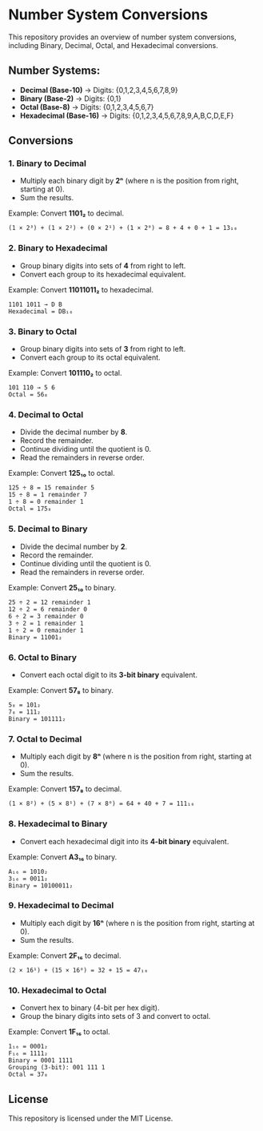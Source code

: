 # Number System Conversions

This repository provides an overview of number system conversions, including Binary, Decimal, Octal, and Hexadecimal conversions.

## Number Systems:
- **Decimal (Base-10)** → Digits: {0,1,2,3,4,5,6,7,8,9}
- **Binary (Base-2)** → Digits: {0,1}
- **Octal (Base-8)** → Digits: {0,1,2,3,4,5,6,7}
- **Hexadecimal (Base-16)** → Digits: {0,1,2,3,4,5,6,7,8,9,A,B,C,D,E,F}

## Conversions

### 1. Binary to Decimal
- Multiply each binary digit by **2ⁿ** (where n is the position from right, starting at 0).
- Sum the results.

Example: Convert **1101₂** to decimal.
```
(1 × 2³) + (1 × 2²) + (0 × 2¹) + (1 × 2⁰) = 8 + 4 + 0 + 1 = 13₁₀
```

### 2. Binary to Hexadecimal
- Group binary digits into sets of **4** from right to left.
- Convert each group to its hexadecimal equivalent.

Example: Convert **11011011₂** to hexadecimal.
```
1101 1011 → D B
Hexadecimal = DB₁₆
```

### 3. Binary to Octal
- Group binary digits into sets of **3** from right to left.
- Convert each group to its octal equivalent.

Example: Convert **101110₂** to octal.
```
101 110 → 5 6
Octal = 56₈
```

### 4. Decimal to Octal
- Divide the decimal number by **8**.
- Record the remainder.
- Continue dividing until the quotient is 0.
- Read the remainders in reverse order.

Example: Convert **125₁₀** to octal.
```
125 ÷ 8 = 15 remainder 5
15 ÷ 8 = 1 remainder 7
1 ÷ 8 = 0 remainder 1
Octal = 175₈
```

### 5. Decimal to Binary
- Divide the decimal number by **2**.
- Record the remainder.
- Continue dividing until the quotient is 0.
- Read the remainders in reverse order.

Example: Convert **25₁₀** to binary.
```
25 ÷ 2 = 12 remainder 1
12 ÷ 2 = 6 remainder 0
6 ÷ 2 = 3 remainder 0
3 ÷ 2 = 1 remainder 1
1 ÷ 2 = 0 remainder 1
Binary = 11001₂
```

### 6. Octal to Binary
- Convert each octal digit to its **3-bit binary** equivalent.

Example: Convert **57₈** to binary.
```
5₈ = 101₂
7₈ = 111₂
Binary = 101111₂
```

### 7. Octal to Decimal
- Multiply each digit by **8ⁿ** (where n is the position from right, starting at 0).
- Sum the results.

Example: Convert **157₈** to decimal.
```
(1 × 8²) + (5 × 8¹) + (7 × 8⁰) = 64 + 40 + 7 = 111₁₀
```

### 8. Hexadecimal to Binary
- Convert each hexadecimal digit into its **4-bit binary** equivalent.

Example: Convert **A3₁₆** to binary.
```
A₁₆ = 1010₂
3₁₆ = 0011₂
Binary = 10100011₂
```

### 9. Hexadecimal to Decimal
- Multiply each digit by **16ⁿ** (where n is the position from right, starting at 0).
- Sum the results.

Example: Convert **2F₁₆** to decimal.
```
(2 × 16¹) + (15 × 16⁰) = 32 + 15 = 47₁₀
```

### 10. Hexadecimal to Octal
- Convert hex to binary (4-bit per hex digit).
- Group the binary digits into sets of 3 and convert to octal.

Example: Convert **1F₁₆** to octal.
```
1₁₆ = 0001₂
F₁₆ = 1111₂
Binary = 0001 1111
Grouping (3-bit): 001 111 1
Octal = 37₈
```

## License
This repository is licensed under the MIT License.
